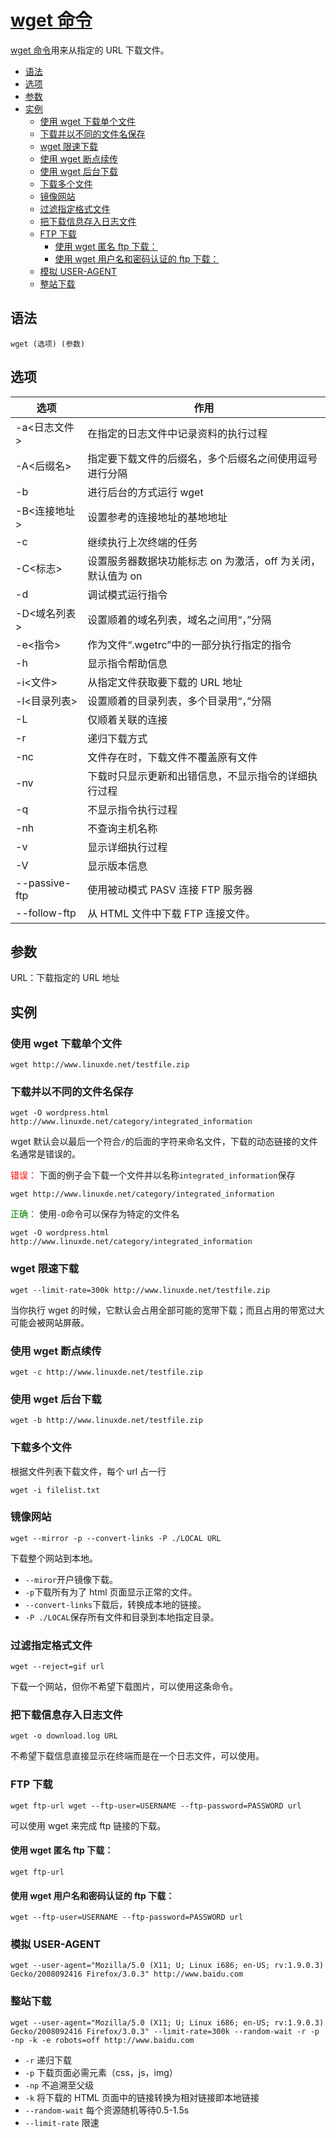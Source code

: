 # [wget 命令](http://man.linuxde.net/wget)


[wget 命令](http://man.linuxde.net/wget)用来从指定的 URL 下载文件。

<!-- TOC depthFrom:2 -->

- [语法](#语法)
- [选项](#选项)
- [参数](#参数)
- [实例](#实例)
  - [使用 wget 下载单个文件](#使用-wget-下载单个文件)
  - [下载并以不同的文件名保存](#下载并以不同的文件名保存)
  - [wget 限速下载](#wget-限速下载)
  - [使用 wget 断点续传](#使用-wget-断点续传)
  - [使用 wget 后台下载](#使用-wget-后台下载)
  - [下载多个文件](#下载多个文件)
  - [镜像网站](#镜像网站)
  - [过滤指定格式文件](#过滤指定格式文件)
  - [把下载信息存入日志文件](#把下载信息存入日志文件)
  - [FTP 下载](#ftp-下载)
    - [使用 wget 匿名 ftp 下载：](#使用-wget-匿名-ftp-下载)
    - [使用 wget 用户名和密码认证的 ftp 下载：](#使用-wget-用户名和密码认证的-ftp-下载)
  - [模拟 USER-AGENT](#模拟-user-agent)
  - [整站下载](#整站下载)

<!-- /TOC -->

## 语法

```
wget (选项) (参数)
```

## 选项

|     选项      |                            作用                             |
| ------------- | ----------------------------------------------------------- |
| -a<日志文件>  | 在指定的日志文件中记录资料的执行过程                        |
| -A<后缀名>    | 指定要下载文件的后缀名，多个后缀名之间使用逗号进行分隔      |
| -b            | 进行后台的方式运行 wget                                     |
| -B<连接地址>  | 设置参考的连接地址的基地地址                                |
| -c            | 继续执行上次终端的任务                                      |
| -C<标志>      | 设置服务器数据块功能标志 on 为激活，off 为关闭，默认值为 on |
| -d            | 调试模式运行指令                                            |
| -D<域名列表>  | 设置顺着的域名列表，域名之间用“，”分隔                      |
| -e<指令>      | 作为文件“.wgetrc”中的一部分执行指定的指令                   |
| -h            | 显示指令帮助信息                                            |
| -i<文件>      | 从指定文件获取要下载的 URL 地址                             |
| -l<目录列表>  | 设置顺着的目录列表，多个目录用“，”分隔                      |
| -L            | 仅顺着关联的连接                                            |
| -r            | 递归下载方式                                                |
| -nc           | 文件存在时，下载文件不覆盖原有文件                          |
| -nv           | 下载时只显示更新和出错信息，不显示指令的详细执行过程        |
| -q            | 不显示指令执行过程                                          |
| -nh           | 不查询主机名称                                              |
| -v            | 显示详细执行过程                                            |
| -V            | 显示版本信息                                                |
| --passive-ftp | 使用被动模式 PASV 连接 FTP 服务器                           |
| --follow-ftp  | 从 HTML 文件中下载 FTP 连接文件。                           |

## 参数

URL：下载指定的 URL 地址

## 实例

### 使用 wget 下载单个文件

```
wget http://www.linuxde.net/testfile.zip
```

### 下载并以不同的文件名保存

```
wget -O wordpress.html http://www.linuxde.net/category/integrated_information
```

wget 默认会以最后一个符合`/`的后面的字符来命名文件，下载的动态链接的文件名通常是错误的。

<span style="color:red">错误：</span> 下面的例子会下载一个文件并以名称`integrated_information`保存

```
wget http://www.linuxde.net/category/integrated_information
```

<span style="color:green">正确：</span> 使用`-O`命令可以保存为特定的文件名

```
wget -O wordpress.html http://www.linuxde.net/category/integrated_information
```

### wget 限速下载

```
wget --limit-rate=300k http://www.linuxde.net/testfile.zip
```

当你执行 wget 的时候，它默认会占用全部可能的宽带下载；而且占用的带宽过大可能会被网站屏蔽。

### 使用 wget 断点续传

```
wget -c http://www.linuxde.net/testfile.zip
```

### 使用 wget 后台下载

```
wget -b http://www.linuxde.net/testfile.zip
```

### 下载多个文件

根据文件列表下载文件，每个 url 占一行

```
wget -i filelist.txt
```

### 镜像网站

```
wget --mirror -p --convert-links -P ./LOCAL URL
```

下载整个网站到本地。

* `--miror`开户镜像下载。
* `-p`下载所有为了 html 页面显示正常的文件。
* `--convert-links`下载后，转换成本地的链接。
* `-P ./LOCAL`保存所有文件和目录到本地指定目录。

### 过滤指定格式文件

```
wget --reject=gif url
```

下载一个网站，但你不希望下载图片，可以使用这条命令。

### 把下载信息存入日志文件

```
wget -o download.log URL
```

不希望下载信息直接显示在终端而是在一个日志文件，可以使用。

### FTP 下载

```
wget ftp-url wget --ftp-user=USERNAME --ftp-password=PASSWORD url
```

可以使用 wget 来完成 ftp 链接的下载。

#### 使用 wget 匿名 ftp 下载：

```
wget ftp-url
```

#### 使用 wget 用户名和密码认证的 ftp 下载：

```
wget --ftp-user=USERNAME --ftp-password=PASSWORD url
```

### 模拟 USER-AGENT

```
wget --user-agent="Mozilla/5.0 (X11; U; Linux i686; en-US; rv:1.9.0.3) Gecko/2008092416 Firefox/3.0.3" http://www.baidu.com
```

### 整站下载

```shell
wget --user-agent="Mozilla/5.0 (X11; U; Linux i686; en-US; rv:1.9.0.3) Gecko/2008092416 Firefox/3.0.3" --limit-rate=300k --random-wait -r -p -np -k -e robots=off http://www.baidu.com
```

* `-r` 递归下载
* `-p` 下载页面必需元素（css，js，img）
* `-np` 不追溯至父级
* `-k` 将下载的 HTML 页面中的链接转换为相对链接即本地链接
* `--random-wait` 每个资源随机等待0.5-1.5s
* `--limit-rate` 限速
